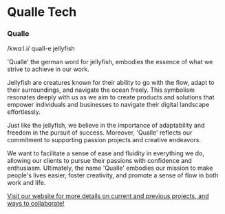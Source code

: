 # Qualle Tech

### Qualle
/kwɑːl.i/ quall-e
jellyfish

'Qualle' the german word for jellyfish, embodies the essence of what we strive to achieve in our work.

Jellyfish are creatures known for their ability to go with the flow, adapt to their surroundings, and navigate the ocean freely. This symbolism resonates deeply with us as we aim to create products and solutions that empower individuals and businesses to navigate their digital landscape effortlessly.

Just like the jellyfish, we believe in the importance of adaptability and freedom in the pursuit of success. Moreover, 'Qualle' reflects our commitment to supporting passion projects and creative endeavors.

We want to facilitate a sense of ease and fluidity in everything we do, allowing our clients to pursue their passions with confidence and enthusiasm. Ultimately, the name 'Qualle' embodies our mission to make people's lives easier, foster creativity, and promote a sense of flow in both work and life.

<a href="https://qualletech.com" target="__blank">Visit our website for more details on current and previous projects, and ways to collaborate!</a>
